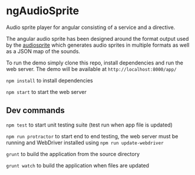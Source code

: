 ngAudioSprite
===================

Audio sprite player for angular consisting of a service and a directive.

The angular audio sprite has been designed around the format output used by the [audiosprite](https://github.com/tonistiigi/audiosprite) which generates audio sprites in multiple formats 
as well as a JSON map of the sounds.

To run the demo simply clone this repo, install dependencies and run the web server. The demo will be available at `http://localhost:8000/app/`
 
```npm install``` to install dependencies

```npm start``` to start the web server

## Dev commands

```npm test``` to start unit testing suite (test run when app file is updated)

```npm run protractor``` to start end to end testing, the web server must be running and WebDriver installed using ```npm run update-webdriver```

```grunt``` to build the application from the source directory

```grunt watch``` to build the application when files are updated
